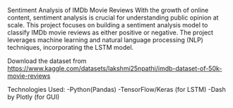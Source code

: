 Sentiment Analysis of IMDb Movie Reviews
With the growth of online content, sentiment analysis is crucial for understanding public opinion at scale. This project focuses on building a sentiment analysis model to classify IMDb movie reviews as either positive or negative. The project leverages machine learning and natural language processing (NLP) techniques, incorporating the LSTM model.

Download the dataset from https://www.kaggle.com/datasets/lakshmi25npathi/imdb-dataset-of-50k-movie-reviews

Technologies Used:
-Python(Pandas)
-TensorFlow/Keras (for LSTM)
-Dash by Plotly (for GUI)
